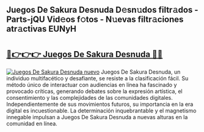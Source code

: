 ## Juegos De Sakura Desnuda D𝚎sn𝚞dos filtr𝚊dos - Parts-jQU Vid𝚎os f𝚘tos - N𝚞evas filtr𝚊ciones atr𝚊ctivas EUNyH

# <h2><a href="http://mb7evw.tromn.icu/?c=Juegos+De+Sakura+Desnuda">🔗👉👉👉 Juegos De Sakura Desnuda 🔗🔗</a></h2>

[![Juegos De Sakura Desnuda nuevo](https://i.imgur.com/pEAQMta.gif)](http://mb7evw.tromn.icu/?c=Juegos+De+Sakura+Desnuda)
Juegos De Sakura Desnuda, un individuo multifacético y desafiante, se resiste a la clasificación fácil. Su método único de interactuar con audiencias en línea ha fascinado y provocado críticas, generando debates sobre la expresión artística, el consentimiento y las complejidades de las comunidades digitales. Independientemente de sus movimientos futuros, su importancia en la era digital es incuestionable. La determinación inquebrantable y el magnetismo innegable impulsan a Juegos De Sakura Desnuda a nuevas alturas en la comunidad en línea.

